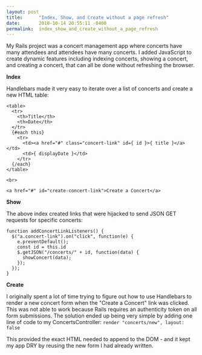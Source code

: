 ```yaml
---
layout: post
title:      "Index, Show, and Create without a page refresh"
date:       2018-10-14 20:55:11 -0400
permalink:  index_show_and_create_without_a_page_refresh
---
```


My Rails project was a concert management app where concerts have many attendees and attendees have many concerts. I added JavaScript to create dynamic features including indexing concerts, showing a concert, and creating a concert, that can all be done without refreshing the browser. 

**Index**

Handlebars made it very easy to iterate over a list of concerts and create a new HTML table:

```
<table>
  <tr>
    <th>Title</th>
    <th>Date</th>
  </tr>
  {#each this}
    <tr>
      <td><a href="#" class="concert-link" id={ id }>{ title }</a></td>
      <td>{ displayDate }</td>
    </tr>
  {/each}
</table>

<br>

<a href="#" id="create-concert-link">Create a Concert</a>
```

**Show**

The above index created links that were hijacked to send JSON GET requests for specific concerts:
```
function addConcertLinkListeners() {
  $("a.concert-link").on("click", function(e) {
    e.preventDefault();
    const id = this.id
    $.getJSON("/concerts/" + id, function(data) {
      showConcert(data);
    });
  });
}
```

**Create**

I originally spent a lot of time trying to figure out how to use Handlebars to render a new concert form when the "Create a Concert" link was clicked. This was not able to work because Rails requires an authenticity token on all form submissions. The solution ended up being very simple by adding one line of code to my ConcertsController: `render "concerts/new", layout: false`

This provided the exact HTML needed to append to the DOM - and it kept my app DRY by reusing the new form I had already written. 

